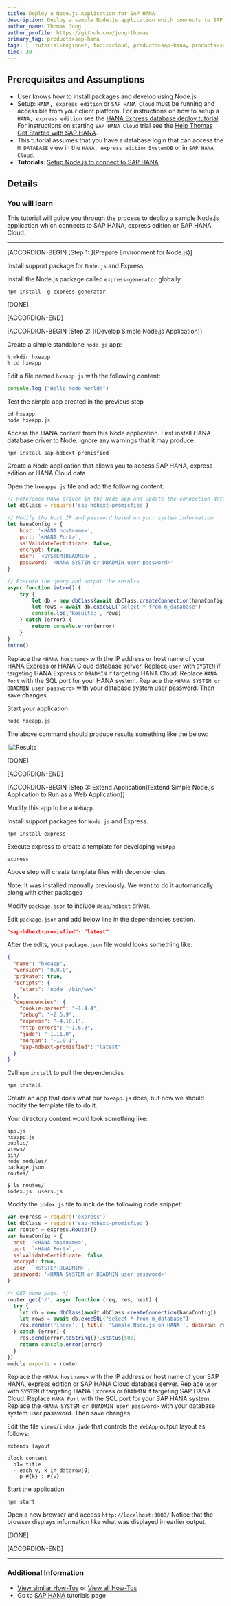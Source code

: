 ```yaml
---
title: Deploy a Node.js Application for SAP HANA
description: Deploy a sample Node.js application which connects to SAP HANA, express edition or SAP HANA Cloud.
author_name: Thomas Jung
author_profile: https://github.com/jung-thomas
primary_tag: products>sap-hana
tags: [  tutorial>beginner, topic>cloud, products>sap-hana, products>sap-hana\,-express-edition, products>sap-hana-cloud  ]
time: 30
---
```


## Prerequisites and Assumptions
 - User knows how to install packages and develop using Node.js
 - Setup: `HANA, express edition` or `SAP HANA Cloud` must be running and accessible from your client platform. For instructions on how to setup a `HANA, express edition` see the [HANA Express database deploy tutorial](hxe-database-server). For instructions on starting `SAP HANA Cloud` trial see the [Help Thomas Get Started with SAP HANA](hana-trial-advanced-analytics).
 - This tutorial assumes that you have a database login that can access the `M_DATABASE` view in the `HANA, express edition` `SystemDB` or in `SAP HANA Cloud`.
 - **Tutorials:** [Setup Node.js to connect to SAP HANA](hxe-nodejs-setup)

## Details
### You will learn  
This tutorial will guide you through the process to deploy a sample Node.js application  which connects to SAP HANA, express edition or SAP HANA Cloud.


---

[ACCORDION-BEGIN [Step 1: ](Prepare Environment for Node.js)]

Install support package for `Node.js` and Express:

Install the Node.js package called `express-generator` globally:

```shell
npm install -g express-generator
```

[DONE]

[ACCORDION-END]

[ACCORDION-BEGIN [Step 2: ](Develop Simple Node.js Application)]

Create a simple standalone `node.js` app:

```shell
% mkdir hxeapp
% cd hxeapp
```

Edit a file named `hxeapp.js` with the following content:

```JavaScript
console.log ("Hello Node World!")
```

   Test the simple app created in the previous step

```shell
cd hxeapp
node hxeapp.js
```

Access the HANA content from this Node application.  First install HANA database driver to Node. Ignore any warnings that it may produce.

```shell
npm install sap-hdbext-promisfied
```

Create a Node application that allows you to access SAP HANA, express edition or HANA Cloud data.

Open the `hxeapps.js` file and add the following content:

```JavaScript
// Reference HANA driver in the Node app and update the connection details
let dbClass = require('sap-hdbext-promisfied')

// Modify the host IP and password based on your system information
let hanaConfig = {
    host: '<HANA hostname>',
    port: `<HANA Port>`,
    sslValidateCertificate: false,
    encrypt: true,
    user: `<SYSTEM|DBADMIN>`,
    password: '<HANA SYSTEM or DBADMIN user password>'
}

// Execute the query and output the results
async function intro() {
    try {
        let db = new dbClass(await dbClass.createConnection(hanaConfig))
        let rows = await db.execSQL("select * from m_database")
        console.log('Results:', rows)
    } catch (error) {
        return console.error(error)
    }
}
intro()
```

Replace the `<HANA hostname>` with the IP address or host name of your HANA Express or HANA Cloud database server. Replace `user` with `SYSTEM` if targeting HANA Express or `DBADMIN` if targeting HANA Cloud.  Replace `HANA Port` with the SQL port for your HANA system. Replace the `<HANA SYSTEM or DBADMIN user password>` with your database system user password. Then save changes.

Start your application:

```shell
node hxeapp.js
```

The above command should produce results something like the below:

   !![Results](1.png)

[DONE]

[ACCORDION-END]

[ACCORDION-BEGIN [Step 3: Extend Application](Extend Simple Node.js Application to Run as a Web Application)]

Modify this app to be a `WebApp`.

Install support packages for `Node.js` and Express.

```shell
npm install express
```

Execute express to create a template for developing `WebApp`

```shell
express
```

Above step will create template files with dependencies.

Note: It was installed manually previously. We want to do it automatically along with other packages

Modify `package.json` to include `@sap/hdbext` driver.

Edit `package.json` and add below line in the dependencies section.

```json
"sap-hdbext-promisfied": "latest"
```

After the edits, your `package.json` file would looks something like:
```json
{
  "name": "hxeapp",
  "version": "0.0.0",
  "private": true,
  "scripts": {
    "start": "node ./bin/www"
  },
  "dependencies": {
    "cookie-parser": "~1.4.4",
    "debug": "~2.6.9",
    "express": "~4.16.1",
    "http-errors": "~1.6.3",
    "jade": "~1.11.0",
    "morgan": "~1.9.1",
    "sap-hdbext-promisfied": "latest"
  }
}
```

Call `npm` `install` to pull the dependencies

```shell
npm install
```

Create an app that does what our `hxeapp.js` does, but now we should modify the template file to do it.

Your directory content would look something like:

```shell
app.js  
hxeapp.js      
public/  
views/
bin/    
node_modules/  
package.json      
routes/
```

```shell
$ ls routes/
index.js  users.js
```
Modify the `index.js` file to include the following code snippet:

```JavaScript
var express = require('express')
let dbClass = require('sap-hdbext-promisfied')
var router = express.Router()
var hanaConfig = {
  host: '<HANA hostname>',
  port: `<HANA Port>`,
  sslValidateCertificate: false,
  encrypt: true,
  user: `<SYSTEM|DBADMIN>`,
  password: '<HANA SYSTEM or DBADMIN user password>'
}

/* GET home page. */
router.get('/', async function (req, res, next) {
  try {
    let db = new dbClass(await dbClass.createConnection(hanaConfig))
    let rows = await db.execSQL("select * from m_database")
    res.render('index', { title: 'Sample Node.js on HANA ', datarow: rows })
  } catch (error) {
    res.send(error.toString()).status(500)
    return console.error(error)
  }
})
module.exports = router
```
Replace the `<HANA hostname>` with the IP address or host name of your SAP HANA, express edition or SAP HANA Cloud database server. Replace `user` with `SYSTEM` if targeting HANA Express or `DBADMIN` if targeting SAP HANA Cloud.  Replace `HANA Port` with the SQL port for your SAP HANA system. Replace the `<HANA SYSTEM or DBADMIN user password>` with your database system user password. Then save changes.

Edit the file `views/index.jade` that controls the `WebApp` output layout as follows:

```text
extends layout

block content
  h1= title
  - each v, k in datarow[0]
    p #{k} : #{v}
```

Start the application

```shell
npm start
```

   Open a new browser and access `http://localhost:3000/`
   Notice that the browser displays information like what was displayed in earlier output.

[DONE]

[ACCORDION-END]

---
### Additional Information
 - [View similar How-Tos](http://developers.sap.com/tutorials.html) or [View all How-Tos](http://developers.sap.com/tutorials.html)
 - Go to [SAP HANA](https://developers.sap.com/topics/hana.html) tutorials page

